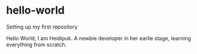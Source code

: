 # hello-world
Setting up my first repository

Hello World, I am Heidipuk. A newbie developer in her earlie stage, learning everything from scratch.
